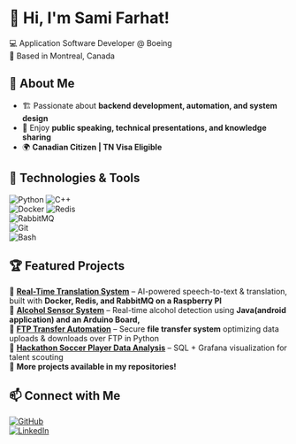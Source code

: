 # 👋 Hi, I'm Sami Farhat!
💻 Application Software Developer @ Boeing  
📍 Based in Montreal, Canada  

## 🚀 About Me  
- 🏗 Passionate about **backend development, automation, and system design**  
- 🎤 Enjoy **public speaking, technical presentations, and knowledge sharing**  
- 🌍 **Canadian Citizen | TN Visa Eligible**  

## 🔨 Technologies & Tools  
![Python](https://img.shields.io/badge/Python-3776AB?style=for-the-badge&logo=python&logoColor=white) 
![C++](https://img.shields.io/badge/C%2B%2B-00599C?style=for-the-badge&logo=c%2B%2B&logoColor=white)  
![Docker](https://img.shields.io/badge/Docker-2496ED?style=for-the-badge&logo=docker&logoColor=white) 
![Redis](https://img.shields.io/badge/Redis-DC382D?style=for-the-badge&logo=redis&logoColor=white)  
![RabbitMQ](https://img.shields.io/badge/RabbitMQ-FF6600?style=for-the-badge&logo=rabbitmq&logoColor=white)  
![Git](https://img.shields.io/badge/Git-F05032?style=for-the-badge&logo=git&logoColor=white)  
![Bash](https://img.shields.io/badge/Bash-121011?style=for-the-badge&logo=gnu-bash&logoColor=white)  

## 🏆 Featured Projects  
🔹 **[Real-Time Translation System](#)** – AI-powered speech-to-text & translation, built with **Docker, Redis, and RabbitMQ on a Raspberry PI**   
🔹 **[Alcohol Sensor System](#)** – Real-time alcohol detection using **Java(android application) and an Arduino Board,**  
🔹 **[FTP Transfer Automation](#)** – Secure **file transfer system** optimizing data uploads & downloads over FTP in Python  
🔹 **[Hackathon Soccer Player Data Analysis](#)** – SQL + Grafana visualization for talent scouting  
🔹 **More projects available in my repositories!**  

## 📫 Connect with Me  
[![GitHub](https://img.shields.io/badge/GitHub-181717?style=for-the-badge&logo=github&logoColor=white)](https://github.com/SFarhatComp)  
[![LinkedIn](https://img.shields.io/badge/LinkedIn-0A66C2?style=for-the-badge&logo=linkedin&logoColor=white)](https://linkedin.com/in/SFarhatComp)  
